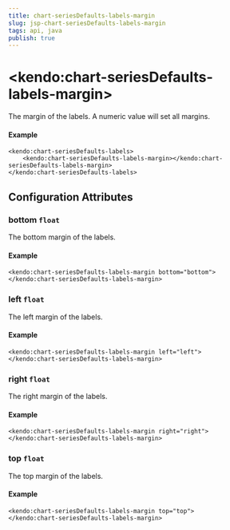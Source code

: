 ```yaml
---
title: chart-seriesDefaults-labels-margin
slug: jsp-chart-seriesDefaults-labels-margin
tags: api, java
publish: true
---
```


# \<kendo:chart-seriesDefaults-labels-margin\>

The margin of the labels. A numeric value will set all margins.

#### Example
    <kendo:chart-seriesDefaults-labels>
        <kendo:chart-seriesDefaults-labels-margin></kendo:chart-seriesDefaults-labels-margin>
    </kendo:chart-seriesDefaults-labels>

## Configuration Attributes

### bottom `float`

The bottom margin of the labels.

#### Example
    <kendo:chart-seriesDefaults-labels-margin bottom="bottom">
    </kendo:chart-seriesDefaults-labels-margin>

### left `float`

The left margin of the labels.

#### Example
    <kendo:chart-seriesDefaults-labels-margin left="left">
    </kendo:chart-seriesDefaults-labels-margin>

### right `float`

The right margin of the labels.

#### Example
    <kendo:chart-seriesDefaults-labels-margin right="right">
    </kendo:chart-seriesDefaults-labels-margin>

### top `float`

The top margin of the labels.

#### Example
    <kendo:chart-seriesDefaults-labels-margin top="top">
    </kendo:chart-seriesDefaults-labels-margin>

